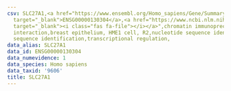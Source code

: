 ```yaml
---
csv: SLC27A1,<a href="https://www.ensembl.org/Homo_sapiens/Gene/Summary?db=core;g=ENSG00000130304"
  target="_blank">ENSG00000130304</a>,<a href="https://www.ncbi.nlm.nih.gov/pubmed/22863008"
  target="_blank"><i class="fas fa-file"></i></a>",chromatin immunoprecipitation assay,direct
  interaction,breast epithelium, HME1 cell, R2,nucleotide sequence identification,nucleotide
  sequence identification,transcriptional regulation,
data_alias: SLC27A1
data_id: ENSG00000130304
data_numevidence: 1
data_species: Homo sapiens
data_taxid: '9606'
title: SLC27A1
---
```

